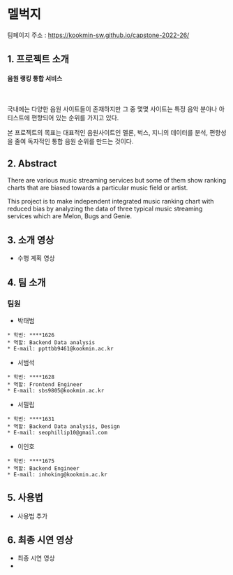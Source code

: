 # 멜벅지
  
  팀페이지 주소 : https://kookmin-sw.github.io/capstone-2022-26/
  
  
## 1. 프로젝트 소개 
#### 음원 랭킹 통합 서비스
&nbsp;

국내에는 다양한 음원 사이트들이 존재하지만 그 중 몇몇 사이트는 특정 음악 분야나 아티스트에 편향되어 있는 순위를 가지고 있다.

본 프로젝트의 목표는 대표적인 음원사이트인 멜론, 벅스, 지니의 데이터를 분석, 편향성을 줄여 독자적인 통합 음원 순위를 만드는 것이다.

  


## 2. Abstract
There are various music streaming services but some of them show ranking charts that are biased towards a particular music field or artist.

This project is to make independent integrated music ranking chart with reduced bias by analyzing the data of three typical music streaming services which are Melon, Bugs and Genie.
   
  

## 3. 소개 영상
  
  - 수행 계획  영상 
  
  


## 4. 팀 소개


### 팀원


- 박태범

 
 ```
 * 학번: ****1626
 * 역할: Backend Data analysis
 * E-mail: ppttbb9461@kookmin.ac.kr
 ```
 
 
- 서범석

 ```
 * 학번: ****1628
 * 역할: Frontend Engineer
 * E-mail: sbs9805@kookmin.ac.kr
 ```

- 서필립

 
 ```
 * 학번: ****1631
 * 역할: Backend Data analysis, Design
 * E-mail: seophillip10@gmail.com
 ```

 - 이인호
 
 
 ```
 * 학번: ****1675
 * 역할: Backend Engineer
 * E-mail: inhoking@kookmin.ac.kr
 ```
 
## 5. 사용법

  - 사용법 추가

## 6. 최종 시연 영상

  - 최종 시연 영상 
  - 
